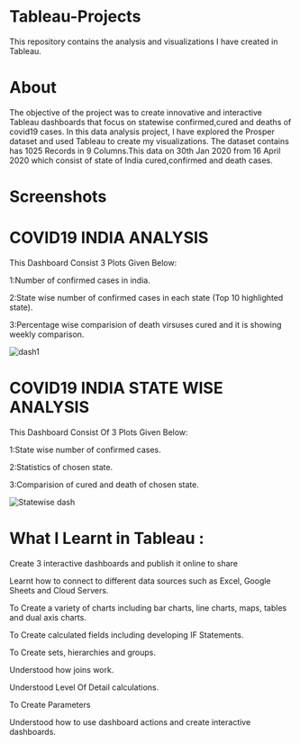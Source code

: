 # Tableau-Projects
This repository contains the analysis and visualizations I have created in Tableau.

# About
The objective of the project was to create innovative and interactive Tableau dashboards that focus on statewise confirmed,cured and deaths of covid19 cases.
In this data analysis project, I have explored the Prosper dataset and used Tableau to create my visualizations.
The dataset contains has 1025 Records in 9 Columns.This data on 30th Jan 2020 from 16 April 2020 which consist of state of India cured,confirmed and death cases.
# Screenshots
# COVID19 INDIA ANALYSIS
This Dashboard Consist 3 Plots Given Below:

1:Number of confirmed cases in india.

2:State wise number of confirmed cases in each state (Top 10 highlighted state).

3:Percentage wise comparision of death virsuses cured and it is showing weekly comparison.

![dash1](https://user-images.githubusercontent.com/83400257/122022534-4f345780-cde4-11eb-96cd-a0d0b0ad1d95.PNG)

# COVID19 INDIA STATE WISE ANALYSIS

This Dashboard Consist Of 3 Plots Given Below:

1:State wise number of confirmed cases.

2:Statistics of chosen state.

3:Comparision of cured and death  of chosen state.

![Statewise dash](https://user-images.githubusercontent.com/83400257/122033942-a50dfd00-cdee-11eb-8167-f180f9d1d8c8.PNG)

# What I Learnt in Tableau :

Create 3 interactive dashboards and publish it online to share

Learnt how to connect to different data sources such as Excel, Google Sheets and Cloud Servers.

To Create a variety of charts including bar charts, line charts, maps, tables and dual axis charts.

To Create calculated fields including developing IF Statements.

To Create sets, hierarchies and groups.

Understood how joins work.

Understood Level Of Detail calculations.

To Create Parameters

Understood how to use dashboard actions and create interactive dashboards.



